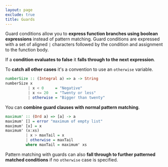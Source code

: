 ```yaml
---
layout: page
exclude: true
title: Guards
---
```


Guard conditions allow you to **express function branches using boolean expressions** instead of pattern matching. Guard conditions are expressed with a set of aligned `|` characters followed by the condition and assignment to the function body.

If a **condition evaluates to false** it **falls through to the next expression**. 

To **catch all other cases** it's a convention to use an `otherwise` variable.
```haskell
numberSize :: (Integral a) => a -> String
numberSize x
          | x < 0     = "Negative"
          | x <= 20   = "Twenty or less"
          | otherwise = "Bigger than twenty"
```

You can **combine guard clauses with normal pattern matching**.
```haskell
maximum' :: (Ord a) => [a] -> a
maximum' [] = error "maximum of empty list"
maximum' [x] = x
maximum' (x:xs)
         | x > maxTail = x
         | otherwise = maxTail
         where maxTail = maximum' xs
```

Pattern matching with guards can also **fall through to further patterned matched conditions** if no `otherwise` case is specified.
```haskell

```
<!--stackedit_data:
eyJoaXN0b3J5IjpbLTc3OTcyOTg1MywxNzgxODgyMDUsMTc2Mz
gwNTMwOSwzMTExMTM3NjFdfQ==
-->